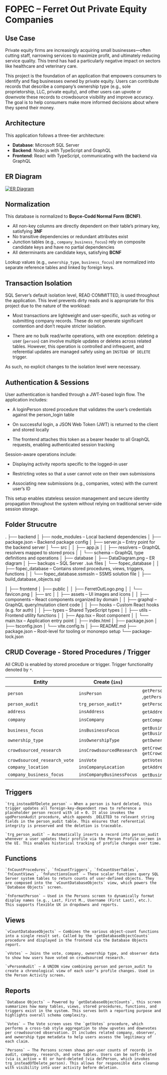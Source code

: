 # FOPEC – Ferret Out Private Equity Companies

## Use Case

Private equity firms are increasingly acquiring small businesses—often cutting staff, narrowing services to maximize profit, and ultimately reducing service quality. This trend has had a particularly negative impact on sectors like healthcare and veterinary care.

This project is the foundation of an application that empowers consumers to identify and flag businesses owned by private equity. Users can contribute records that describe a company’s ownership type (e.g., sole proprietorship, LLC, private equity), and other users can upvote or downvote these records to crowdsource visibility and improve accuracy. The goal is to help consumers make more informed decisions about where they spend their money.

## Architecture

This application follows a three-tier architecture:

- **Database**: Microsoft SQL Server
- **Backend**: Node.js with TypeScript and GraphQL
- **Frontend**: React with TypeScript, communicating with the backend via GraphQL

## ER Diagram

[![ER Diagram](../database/DataDiagram.png)](../database/DataDiagram.png)

## Normalization

This database is normalized to **Boyce-Codd Normal Form (BCNF)**.

- All non-key columns are directly dependent on their table’s primary key, satisfying **3NF**
- No transitive dependencies or redundant attributes exist
- Junction tables (e.g., `company_business_focus`) rely on composite candidate keys and have no partial dependencies
- All determinants are candidate keys, satisfying **BCNF**

Lookup values (e.g., `ownership_type`, `business_focus`) are normalized into separate reference tables and linked by foreign keys.

## Transaction Isolation

SQL Server’s default isolation level, READ COMMITTED, is used throughout the application. This level prevents dirty reads and is appropriate for this project due to the nature of the workload:

- Most transactions are lightweight and user-specific, such as voting or submitting company records. These do not generate significant contention and don’t require stricter isolation.

- There are no bulk read/write operations, with one exception: deleting a user (`person`) can involve multiple updates or deletes across related tables. However, this operation is controlled and infrequent, and referential updates are managed safely using an `INSTEAD OF DELETE` trigger.

As such, no explicit changes to the isolation level were necessary.

## Authentication & Sessions

User authentication is handled through a JWT-based login flow. The application includes:

- A loginPerson stored procedure that validates the user’s credentials against the person_login table

- On successful login, a JSON Web Token (JWT) is returned to the client and stored locally

- The frontend attaches this token as a bearer header to all GraphQL requests, enabling authenticated session tracking

Session-aware operations include:

- Displaying activity reports specific to the logged-in user

- Restricting votes so that a user cannot vote on their own submissions

- Associating new submissions (e.g., companies, votes) with the current user’s ID

This setup enables stateless session management and secure identity propagation throughout the system without relying on traditional server-side session storage.

## Folder Strucutre

.
├── backend
│ ├── node_modules – Local backend dependencies
│ ├── package.json – Backend package config
│ ├── server.js – Entry point for the backend server
│ └── src
│ │ ├── app.js
│ │ ├── resolvers – GraphQL resolvers mapped to stored procs
│ │ └── schema – GraphQL type definitions and operations
│
├── database
│ ├── DataDiagram.png – ER diagram
│ ├── backups – SQL Server `.bak` files
│ └── fopec_database
│ │ ├── fopec_database – Contains stored procedures, views, triggers, functions
│ │ └── fopec_database.ssmssln – SSMS solution file
│ ├── build_database_objects.sql

│
├── frontend
│ ├── public
│ │ ├── FerretOutLogo.png
│ │ └── favicon.png
│ ├── src
│ │ ├── assets – UI images and icons
│ │ ├── components – React components organized by domain
│ │ ├── graphql – GraphQL query/mutation client code
│ │ ├── hooks – Custom React hooks (e.g. for auth)
│ │ ├── types – Shared TypeScript types
│ │ ├── utils – Frontend utility functions
│ │ ├── App.tsx – Root component
│ │ └── main.tsx – Application entry point
│ ├── index.html
│ ├── package.json
│ ├── tsconfig.json
│ └── vite.config.ts
│
├── README.md
├── package.json – Root-level for tooling or monorepo setup
└── package-lock.json

## CRUD Coverage - Stored Procedures / Trigger

All CRUD is enabled by stored procedure or trigger. Trigger functionality denoted by `*`.

| Entity                       | Create (`ins`)            | Read (`get`)                                                                          | Update (`upd`)                 | Delete (`del`)            |
| ---------------------------- | ------------------------- | ------------------------------------------------------------------------------------- | ------------------------------ | ------------------------- |
| `person`                     | `insPerson`               | `getPerson`, `getPersons`,`getPersonActivity` ,`getPersonPasswordById`, `loginPerson` | `updPerson`, `updPersonActive` | `delPerson`               |
| `person_audit`               | `trg_person_audit* `      | `getPersonActivity`                                                                   | `updPersonAudit`               | `delPersonAudit`          |
| `address`                    | `insAddress`              | `getAddresses`, `getAddressesByCompanyId`                                             | `updAddress`                   | `delAddress`              |
| `company`                    | `insCompany`              | `getCompanies`, `getCompaniesByPersonID`                                              | `updCompany`                   | `delCompany`              |
| `business_focus`             | `insBusinessFocus`        | `getBusinessFocuses`, `getBusinessFocusesByCompanyId`                                 | `updBusinessFocus`             | `delBusinessFocus`        |
| `ownership_type`             | `insOwnershipType`        | `getOwnershipTypes`                                                                   | `updOwnershipType`             | `delOwnershipType`        |
| `crowdsourced_research`      | `insCrowdsourcedResearch` | `getCrowdsourcedResearch`, `getCrowdsourcedResearchByPersonId`                        | `updCrowdsourcedResearch`      | `delCrowdsourcedResearch` |
| `crowdsourced_research_vote` | `insVote`                 | `getVotes`                                                                            | `updVote`                      | `delVote`                 |
| `company_location`           | `insCompanyLocation`      | `getAddressesByCompanyId`                                                             | `updCompanyLocation`           | `delCompanyLocation`      |
| `company_business_focus`     | `insCompanyBusinessFocus` | `getBusinessFocusesByCompanyId`,`getBusinessFocuses`                                  | `updCompanyBusinessFocus`      | `delCompanyBusinessFocus` |

## Triggers

    `trg_insteadOfDelete_person` – When a person is hard deleted, this trigger updates all foreign-key-dependent rows to reference a placeholder person record with id = 0. It also invokes the updPersonAudit procedure, which appends _DELETED to relevant string fields in the person_audit table. This ensures that referential integrity is preserved and the deletion is traceable.

    `trg_person_audit` – Automatically inserts a record into person_audit whenever a user updates their profile via the Person Profile screen in the UI. This enables historical tracking of profile changes over time.

## Functions

    `fnCountProcedures`, `fnCountTriggers`, `fnCountUserTables`, `fnCountViews`, `fnFunctionsCount` – These scalar functions query SQL Server system tables to return counts of user-defined objects. They are composed into the `vCountDatabaseObjects` view, which powers the `Database Objects` screen.

    `fnFormatPerson` – Used in the Persons screen to dynamically format display names (e.g., Last, First M., Username (First Last), etc.). This supports flexible UX in dropdowns and reports.

## Views

    `vCountDatabaseObjects` – Combines the various object-count functions into a single result set. Called by the `getDatabaseObjectCounts` procedure and displayed in the frontend via the Database Objects report.

    `vVotes` – Joins the vote, company, ownership type, and observer data to show how users have voted on crowdsourced research.

    `vPersonAudit` – A UNION view combining person and person_audit to create a chronological view of each user’s profile changes. Used in the Person Activity screen.

## Reports

    `Database Objects` – Powered by `getDatabaseObjectCounts`, this screen summarizes how many tables, views, stored procedures, functions, and triggers exist in the system. This serves both a reporting purpose and highlights overall schema complexity.

    `Votes` – The Vote screen uses the `getVotes` procedure, which performs a cross-tab style aggregation to show upvotes and downvotes per crowdsourced observation. It includes related company, observer, and ownership type metadata to help users assess the legitimacy of each claim.

    `Persons` – The Persons screen shows per-user counts of records in audit, company, research, and vote tables. Users can be soft-deleted (via is_active = 0) or hard-deleted (via delPerson, which invokes trg_insteadOfDelete_person). This allows for responsible data cleanup with visibility into user activity before deletion.
